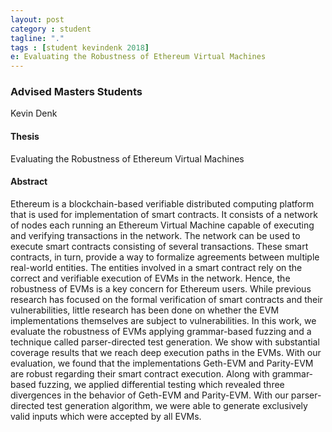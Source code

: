```yaml
---
layout: post
category : student
tagline: "."
tags : [student kevindenk 2018]
e: Evaluating the Robustness of Ethereum Virtual Machines
---
```


### Advised Masters Students

Kevin Denk<br/>

#### Thesis

Evaluating the Robustness of Ethereum Virtual Machines

#### Abstract

Ethereum is a blockchain-based verifiable distributed computing platform that is used for implementation of smart contracts. It consists of a network of nodes each running an Ethereum Virtual Machine capable of executing and verifying transactions in the network. The network can be used to execute smart contracts consisting of several transactions. These smart contracts, in turn, provide a way to formalize agreements between multiple real-world entities. The entities involved in a smart contract rely on the correct and verifiable execution of EVMs in the network. Hence, the robustness of EVMs is a key concern for Ethereum users. While previous research has focused on the formal verification of smart contracts and their vulnerabilities, little research has been done on whether the EVM implementations themselves are subject to vulnerabilities.
In this work, we evaluate the robustness of EVMs applying grammar-based fuzzing and a technique called parser-directed test generation. We show with substantial coverage results that we reach deep execution paths in the EVMs. With our evaluation, we found that the implementations Geth-EVM and Parity-EVM are robust regarding their smart contract execution. Along with grammar-based fuzzing, we applied differential testing which revealed three divergences in the behavior of Geth-EVM and Parity-EVM. With our parser- directed test generation algorithm, we were able to generate exclusively valid inputs which were accepted by all EVMs.
